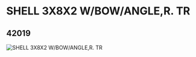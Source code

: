 # SHELL 3X8X2 W/BOW/ANGLE,R. TR
## 42019
![SHELL 3X8X2 W/BOW/ANGLE,R. TR](https://lc-www-live-s.legocdn.com/media/bricks/5/2/4161217.jpg)